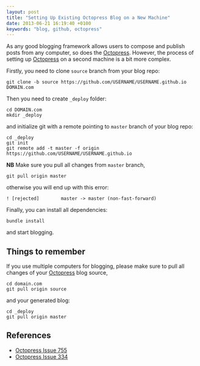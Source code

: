 ```yaml
---
layout: post
title: "Setting Up Existing Octopress Blog on a New Machine"
date: 2013-06-21 16:19:40 +0100
keywords: "blog, github, octopress"
---
```


As any good blogging framework allows users to compose and publish posts from any computer, so does the [Octopress][octo]. However, the process of setting up [Octopress][octo] on a second machine is a bit more complex.

<!--more-->

[octo]:http://octopress.org/

Firstly, you need to clone `source` branch from your blog repo:

```
git clone -b source https://github.com/USERNAME/USERNAME.github.io DOMAIN.com
```

Then you need to create `_deploy` folder:

```
cd DOMAIN.com
mkdir _deploy
```

and initialize git with a remote pointing to `master` branch of your blog repo:

```
cd _deploy
git init
git remote add -t master -f origin https://github.com/USERNAME/USERNAME.github.io
```

**NB** Make sure you pull all changes from `master` branch,

```
git pull origin master
```

otherwise you will end up with this error:

```
! [rejected]        master -> master (non-fast-forward)
```

Finally, you can install all dependencies:

```
bundle install
```

and start blogging.


## Things to remember

If you use multiple computers for blogging, please make sure to pull 
all changes of your [Octopress][octo] blog source,

```
cd domain.com
git pull origin source

```

and your generated blog:

```
cd _deploy
git pull origin master
```


## References

* [Octopress Issue 755][gh-issue-1]
* [Octopress Issue 334][gh-issue-2]

[gh-issue-1]:https://github.com/imathis/octopress/issues/755
[gh-issue-2]:https://github.com/imathis/octopress/issues/334

